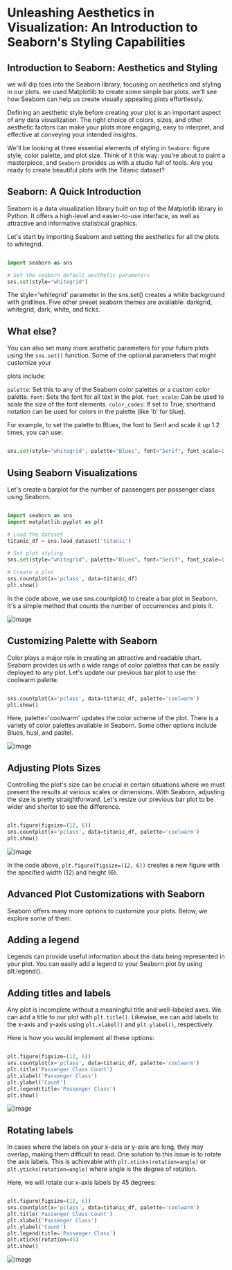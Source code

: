 # Unleashing Aesthetics in Visualization: An Introduction to Seaborn's Styling Capabilities

## Introduction to Seaborn: Aesthetics and Styling

we will dip toes into the Seaborn library, focusing on aesthetics and styling in our plots. we used Matplotlib to create some simple bar plots. we'll see how Seaborn can help us create visually appealing plots effortlessly.

Defining an aesthetic style before creating your plot is an important aspect of any data visualization. The right choice of colors, sizes, and other aesthetic factors can make your plots more engaging, easy to interpret, and effective at conveying your intended insights.

We'll be looking at three essential elements of styling in `Seaborn`: figure style, color palette, and plot size. Think of it this way: you're about to paint a masterpiece, and `Seaborn` provides us with a studio full of tools. Are you ready to create beautiful plots with the Titanic dataset?

## Seaborn: A Quick Introduction

Seaborn is a data visualization library built on top of the Matplotlib library in Python. It offers a high-level and easier-to-use interface, as well as attractive and informative statistical graphics.

Let's start by importing Seaborn and setting the aesthetics for all the plots to whitegrid.

```Python

import seaborn as sns

# Set the seaborn default aesthetic parameters
sns.set(style="whitegrid")
```

The style='whitegrid' parameter in the sns.set() creates a white background with gridlines. Five other preset seaborn themes are available: darkgrid, whitegrid, dark, white, and ticks.

## What else?

You can also set many more aesthetic parameters for your future plots using the `sns.set()` function. Some of the optional parameters that might customize your 

plots include:

`palette`: Set this to any of the Seaborn color palettes or a custom color palette.
`font`: Sets the font for all text in the plot.
`font_scale`: Can be used to scale the size of the font elements.
`color_codes`: If set to True, shorthand notation can be used for colors in the palette (like 'b' for blue).

For example, to set the palette to Blues, the font to Serif and scale it up 1.2 times, you can use:

```Python

sns.set(style="whitegrid", palette="Blues", font="Serif", font_scale=1.2)
```

## Using Seaborn Visualizations

Let's create a barplot for the number of passengers per passenger class using Seaborn.

```Python

import seaborn as sns
import matplotlib.pyplot as plt

# Load the dataset
titanic_df = sns.load_dataset('titanic')

# Set plot styling
sns.set(style="whitegrid", palette="Blues", font="Serif", font_scale=1.2)

# Create a plot
sns.countplot(x='pclass', data=titanic_df)
plt.show()
```
In the code above, we use sns.countplot() to create a bar plot in Seaborn. It's a simple method that counts the number of occurrences and plots it.

![image](https://github.com/user-attachments/assets/721c5f1d-3d06-4d09-9720-ef5b7ae9344e)


## Customizing Palette with Seaborn

Color plays a major role in creating an attractive and readable chart. Seaborn provides us with a wide range of color palettes that can be easily deployed to any plot. Let's update our previous bar plot to use the coolwarm palette.

```Python

sns.countplot(x='pclass', data=titanic_df, palette='coolwarm')
plt.show()
```
Here, palette='coolwarm' updates the color scheme of the plot. There is a variety of color palettes available in Seaborn. Some other options include Blues, husl, and pastel.

![image](https://github.com/user-attachments/assets/32a108ca-8175-46ff-89e9-ebb478b67fce)


## Adjusting Plots Sizes

Controlling the plot's size can be crucial in certain situations where we must present the results at various scales or dimensions. With Seaborn, adjusting the size is pretty straightforward. Let's resize our previous bar plot to be wider and shorter to see the difference.

```Python

plt.figure(figsize=(12, 6))
sns.countplot(x='pclass', data=titanic_df, palette='coolwarm')
plt.show()
```
![image](https://github.com/user-attachments/assets/1836d13d-dc39-4823-949e-271a72655e46)


In the code above, `plt.figure(figsize=(12, 6))` creates a new figure with the specified width (12) and height (6).

## Advanced Plot Customizations with Seaborn

Seaborn offers many more options to customize your plots. Below, we explore some of them:

## Adding a legend

Legends can provide useful information about the data being represented in your plot. You can easily add a legend to your Seaborn plot by using plt.legend().

## Adding titles and labels

Any plot is incomplete without a meaningful title and well-labeled axes. We can add a title to our plot with `plt.title()`. Likewise, we can add labels to the x-axis and y-axis using `plt.xlabel()` and `plt.ylabel()`, respectively.

Here is how you would implement all these options:

```Python

plt.figure(figsize=(12, 6))
sns.countplot(x='pclass', data=titanic_df, palette='coolwarm')
plt.title('Passenger Class Count')
plt.xlabel('Passenger Class')
plt.ylabel('Count')
plt.legend(title='Passenger Class')
plt.show()
```
![image](https://github.com/user-attachments/assets/4b069b61-fd56-4b21-b00a-60f2614eab97)


## Rotating labels

In cases where the labels on your x-axis or y-axis are long, they may overlap, making them difficult to read. One solution to this issue is to rotate the axis labels. This is achievable with `plt.xticks(rotation=angle)` or `plt.yticks(rotation=angle)` where angle is the degree of rotation.

Here, we will rotate our x-axis labels by 45 degrees:

```Python

plt.figure(figsize=(12, 6))
sns.countplot(x='pclass', data=titanic_df, palette='coolwarm')
plt.title('Passenger Class Count')
plt.xlabel('Passenger Class')
plt.ylabel('Count')
plt.legend(title='Passenger Class')
plt.xticks(rotation=45)
plt.show()
```
![image](https://github.com/user-attachments/assets/07454278-1390-4bd3-8ddc-50e94caa205c)


